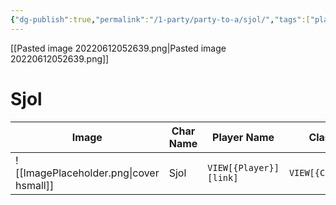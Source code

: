 ```yaml
---
{"dg-publish":true,"permalink":"/1-party/party-to-a/sjol/","tags":["player"]}
---
```



 

[[Pasted image 20220612052639.png\|Pasted image 20220612052639.png]]

# Sjol

| Image                                              | Char Name         | Player Name    | Class         | Race         | Level         |
| -------------------------------------------------- | ----------------- | -------------- | ------------- | ------------ | ------------- |
| ![[ImagePlaceholder.png\|cover hsmall]] | Sjol | `VIEW[{Player}][link]` | `VIEW[{Class}]` | `VIEW[{Race}]` | `VIEW[{level}]` |


